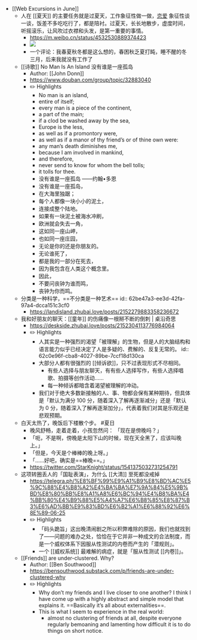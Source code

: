- [[Web Excursions in June]]
	- 人在 [[夏天]] 的主要任务就是过夏天，工作象征性做一做，[恋爱]([[谈恋爱]]) 象征性谈一谈，饭差不多吃吃行了，都是陪衬。过夏天，长长地散步，虚度时间，听摇滚乐，让风吹过衣襟和头发，是第一重要的事情。
		- https://m.weibo.cn/status/4532530889374423
		- ![](https://dsc.cloud/0435ce/1656339944.png)
		- 一个评论：我春夏秋冬都是这么想的，春困秋乏夏打盹，睡不醒的冬三月，后来我就没有工作了
	- [[诗歌]] No Man Is An Island 没有谁是一座孤岛
		- Author: [[John Donn]]
		- https://www.douban.com/group/topic/32883040
		- ✏️ Highlights
			- No man is an island,
			- entire of itself;
			- every man is a piece of the continent,
			- a part of the main;
			- if a clod be washed away by the sea,
			- Europe is the less,
			- as well as if a promontory were,
			- as well as if a manor of thy friend’s or of thine own were:
			- any man’s death diminishes me,
			- because I am involved in mankind,
			- and therefore,
			- never send to know for whom the bell tolls;
			- it tolls for thee.
			- 没有谁是一座孤岛 ——约翰•多恩
			- 没有谁是一座孤岛，
			- 在大海里独踞；
			- 每个人都像一块小小的泥土，
			- 连接成整个陆地。
			- 如果有一块泥土被海水冲刷，
			- 欧洲就会失去一角，
			- 这如同一座山岬，
			- 也如同一座庄园，
			- 无论是你的还是你朋友的。
			- 无论谁死了，
			- 都是我的一部分在死去，
			- 因为我包含在人类这个概念里。
			- 因此，
			- 不要问丧钟为谁而鸣，
			- 丧钟为你而鸣。
	- 分类是一种科学，==不分类是一种艺术==
	  id:: 62be47a3-ee3d-42fa-97a4-dcca151c3cf0
		- https://landisland.zhubai.love/posts/2152279883358236672
	- 我和好朋友的聊天：[[童年]] 的伤痛像一根掰不断的倒刺 | 桌沿奇思
		- https://deskside.zhubai.love/posts/2152304113776984064
		- ✏️ Highlights
			- 人其实是一种强烈的渴望「被理解」的生物，但是人的大脑结构和语言能力似乎已经决定了人是多疑的、费解的、反复无常的。
			  id:: 62c0e96f-cba8-4027-89be-7ccf18d130ca
			- 大部分人都有很强烈的 [[倾诉欲]]，只不过表现形式不尽相同。
				- 有些人选择与朋友聊天，有有些人选择写作，有些人选择唱歌、拍摄等创作活动……
				- 每一种倾诉都暗含着渴望被理解的冲动。
			- 我们对于绝大多数新接触的人、事、物都会保有某种期待，但具体是「默认为满分 100 分，随着深入了解再逐渐减分」还是「默认为 0 分，随着深入了解再逐渐加分」，代表着我们对其是乐观还是悲观预期。
	- 白天太热了，晚饭后下楼散个步。 #夏日
		- 晚风舒畅，走着走着，小孩忽然问： 「现在是傍晚吗？」
		- 「呃，不是啊，傍晚是太阳下山的时候，现在天全黑了，应该叫晚上。」
		- 「但是，今天是个棒棒的晚上呀。」
		- 「……好吧，确实是==棒晚==。」
		- https://twitter.com/StarKnight/status/1541375032731254791
	- 这项转圈丢人的「国耻表演」，为什么 [[大清]] 至死都没戒掉
		- https://telegra.ph/%E8%BF%99%E9%A1%B9%E8%BD%AC%E5%9C%88%E4%B8%A2%E4%BA%BA%E7%9A%84%E5%9B%BD%E8%80%BB%E8%A1%A8%E6%BC%94%E4%B8%BA%E4%BB%80%E4%B9%88%E5%A4%A7%E6%B8%85%E8%87%B3%E6%AD%BB%E9%83%BD%E6%B2%A1%E6%88%92%E6%8E%89-06-25
		- ✏️ Highlights
			- 「码头跪旨」这出晚清闹剧之所以积弊难除的原因，我们也就找到了——问题的难办之处，恰恰在于它并非一种成文的合法制度，而是一个威权体系下因服从性测试的内卷而产生的「潜规则」。
			- 一个 [[威权系统]] 最难解的病症，就是「服从性测试 [[内卷]]」。
	- [[Friends]] are under-clustered. Why?
		- Author: [[Ben Southwood]]
		- https://bensouthwood.substack.com/p/friends-are-under-clustered-why
		- ✏️ Highlights
			- Why don’t my friends and I live closer to one another? I think I have come up with a highly abstract and simple model that explains it. ==Basically it’s all about externalities==.
			- This is what I seem to experience in the real world:
				- almost no clustering of friends at all, despite everyone regularly bemoaning and lamenting how difficult it is to do things on short notice.